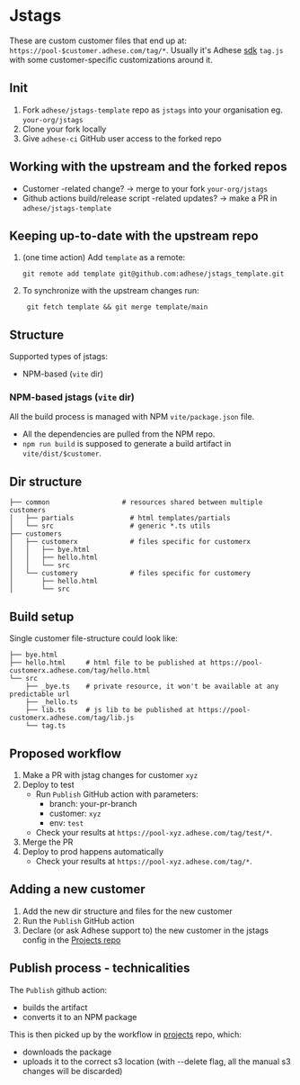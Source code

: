 # Jstags

These are custom customer files that end up at: `https://pool-$customer.adhese.com/tag/*`.
Usually it's Adhese [sdk](https://github.com/adhese/sdk_typescript) `tag.js` with some customer-specific customizations around it.

## Init
1. Fork `adhese/jstags-template` repo as `jstags` into your organisation eg. `your-org/jstags`
2. Clone your fork locally
3. Give `adhese-ci` GitHub user access to the forked repo
 
## Working with the upstream and the forked repos
- Customer -related change? -> merge to your fork `your-org/jstags`
- Github actions build/release script -related updates? -> make a PR in `adhese/jstags-template`

## Keeping up-to-date with the upstream repo
1. (one time action) Add `template` as a remote:
   ```
   git remote add template git@github.com:adhese/jstags_template.git
   ```
2. To synchronize with the upstream changes run:
   ```
    git fetch template && git merge template/main
    ```

## Structure
Supported types of jstags:
* NPM-based (`vite` dir)

### NPM-based jstags (`vite` dir)
All the build process is managed with NPM `vite/package.json` file.
* All the dependencies are pulled from the NPM repo.
* `npm run build` is supposed to generate a build artifact in `vite/dist/$customer`.

## Dir structure
```
├── common                  # resources shared between multiple customers 
│   ├── partials              # html templates/partials
│   └── src                   # generic *.ts utils
├── customers               
│   ├── customerx             # files specific for customerx
│   │   ├── bye.html
│   │   ├── hello.html
│   │   └── src
│   └── customery             # files specific for customery
│       ├── hello.html
│       └── src
```
## Build setup
Single customer file-structure could look like:
```
├── bye.html      
├── hello.html     # html file to be published at https://pool-customerx.adhese.com/tag/hello.html
└── src
    ├── _bye.ts    # private resource, it won't be available at any predictable url
    ├── _hello.ts  
    ├── lib.ts     # js lib to be published at https://pool-customerx.adhese.com/tag/lib.js    
    └── tag.ts
```

## Proposed workflow
1. Make a PR with jstag changes for customer `xyz`
2. Deploy to test
   * Run `Publish` GitHub action with parameters:
      * branch: your-pr-branch
      * customer: `xyz`
      * env: `test`
   * Check your results at `https://pool-xyz.adhese.com/tag/test/*`.
3. Merge the PR
4. Deploy to prod happens automatically
   * Check your results at `https://pool-xyz.adhese.com/tag/*`.

## Adding a new customer
1. Add the new dir structure and files for the new customer
2. Run the `Publish` GitHub action
3. Declare (or ask Adhese support to) the new customer in the jstags config in the [Projects repo](https://github.com/adhese/projects/blob/jstags/config.json)

## Publish process - technicalities
The `Publish` github action:
* builds the artifact
* converts it to an NPM package

This is then picked up by the workflow in [projects](https://github.com/adhese/projects) repo, which:
* downloads the package
* uploads it to the correct s3 location (with --delete flag, all the manual s3 changes will be discarded)
